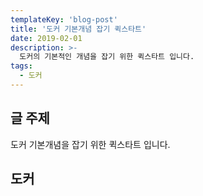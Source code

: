 ```yaml
---
templateKey: 'blog-post'
title: '도커 기본개념 잡기 퀵스타트'
date: 2019-02-01
description: >-
  도커의 기본적인 개념을 잡기 위한 퀵스타트 입니다.
tags:
  - 도커
---
```


## 글 주제
도커 기본개념을 잡기 위한 퀵스타트 입니다.

## 도커



